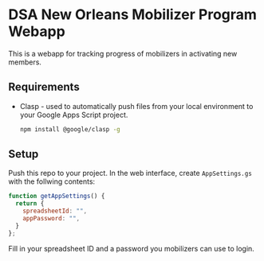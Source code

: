# DSA New Orleans Mobilizer Program Webapp

This is a webapp for tracking progress of mobilizers in activating new members.

## Requirements

* Clasp - used to automatically push files from your local environment to your Google Apps Script project.
    
    ```bash
    npm install @google/clasp -g
    ```

## Setup

Push this repo to your project. In the web interface, create `AppSettings.gs` with the follwing contents:

```javascript
function getAppSettings() {
  return {
    spreadsheetId: "",
    appPassword: "",
  }
};
```

Fill in your spreadsheet ID and a password you mobilizers can use to login.